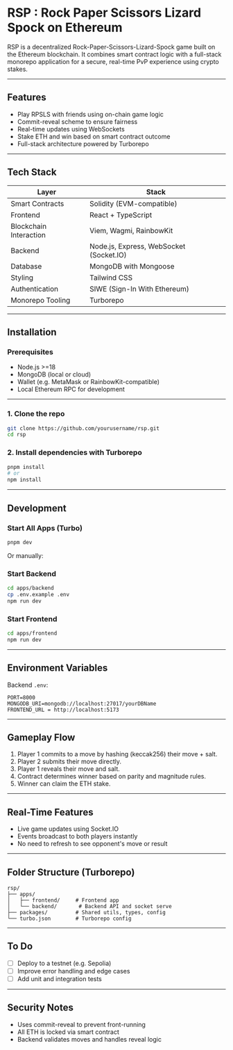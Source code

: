 # RSP : Rock Paper Scissors Lizard Spock on Ethereum

RSP is a decentralized Rock-Paper-Scissors-Lizard-Spock game built on the Ethereum blockchain. It combines smart contract logic with a full-stack monorepo application for a secure, real-time PvP experience using crypto stakes.

---

## Features

- Play RPSLS with friends using on-chain game logic  
- Commit-reveal scheme to ensure fairness  
- Real-time updates using WebSockets  
- Stake ETH and win based on smart contract outcome  
- Full-stack architecture powered by Turborepo  

---

## Tech Stack

| Layer                | Stack                                                                 |
|----------------------|-----------------------------------------------------------------------|
| Smart Contracts      | Solidity (EVM-compatible) |
| Frontend             | React + TypeScript |
| Blockchain Interaction | Viem, Wagmi, RainbowKit |
| Backend              | Node.js, Express, WebSocket (Socket.IO) |
| Database             | MongoDB with Mongoose |
| Styling              | Tailwind CSS |
| Authentication       | SIWE (Sign-In With Ethereum) |
| Monorepo Tooling     | Turborepo |

---

## Installation

### Prerequisites

- Node.js >=18
- MongoDB (local or cloud)
- Wallet (e.g. MetaMask or RainbowKit-compatible)
- Local Ethereum RPC for development

---

### 1. Clone the repo

```bash
git clone https://github.com/yourusername/rsp.git
cd rsp
```

### 2. Install dependencies with Turborepo

```bash
pnpm install
# or
npm install
```

---

## Development

### Start All Apps (Turbo)

```bash
pnpm dev
```

Or manually:

### Start Backend

```bash
cd apps/backend
cp .env.example .env
npm run dev
```

### Start Frontend

```bash
cd apps/frontend
npm run dev
```

---

## Environment Variables

Backend `.env`:

```
PORT=8000
MONGODB_URI=mongodb://localhost:27017/yourDBName
FRONTEND_URL = http://localhost:5173
```


---

## Gameplay Flow

1. Player 1 commits to a move by hashing (keccak256) their move + salt.
2. Player 2 submits their move directly.
3. Player 1 reveals their move and salt.
4. Contract determines winner based on parity and magnitude rules.
5. Winner can claim the ETH stake.

---

## Real-Time Features

- Live game updates using Socket.IO
- Events broadcast to both players instantly
- No need to refresh to see opponent's move or result

---

## Folder Structure (Turborepo)

```
rsp/
├── apps/
│   ├── frontend/     # Frontend app
│   └── backend/       # Backend API and socket serve
├── packages/         # Shared utils, types, config
└── turbo.json        # Turborepo config
```

---

## To Do
  
- [ ] Deploy to a testnet (e.g. Sepolia)  
- [ ] Improve error handling and edge cases  
- [ ] Add unit and integration tests  

---

## Security Notes

- Uses commit-reveal to prevent front-running  
- All ETH is locked via smart contract  
- Backend validates moves and handles reveal logic  

